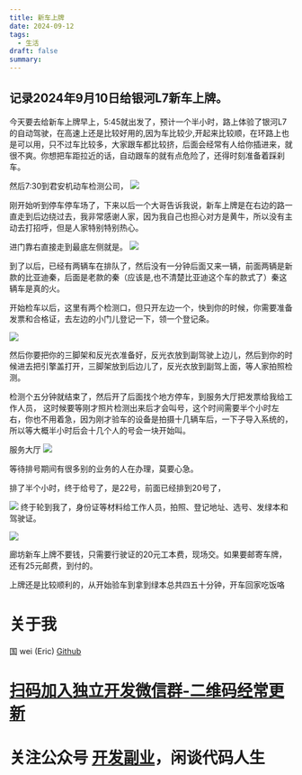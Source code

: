 ```yaml
---
title: 新车上牌
date: 2024-09-12
tags:
  - 生活
draft: false
summary:
---
```


## 记录2024年9月10日给银河L7新车上牌。

今天要去给新车上牌早上，5:45就出发了，预计一个半小时，路上体验了银河L7的自动驾驶，在高速上还是比较好用的,因为车比较少,开起来比较顺，在环路上也是可以用，只不过车比较多，大家跟车都比较挤，后面会经常有人给你插进来，就很不爽。你想把车距拉近的话，自动跟车的就有点危险了，还得时刻准备着踩刹车。

然后7:30到君安机动车检测公司，
![](Pasted%20image%2020240912081219.png)

刚开始听到停车停车场了，下来以后一个大哥告诉我说，新车上牌是在右边的路一直走到后边绕过去，我非常感谢人家，因为我自己也担心对方是黄牛，所以没有主动去打招呼，但是人家特别特别热心。


进门靠右直接走到最底左侧就是。
![](Pasted%20image%2020240912081325.png)

到了以后，已经有两辆车在排队了，然后没有一分钟后面又来一辆，前面两辆是新款的比亚迪秦，后面是老款的秦（应该是,也不清楚比亚迪这个车的款式了）秦这辆车是真的火。

开始检车以后，这里有两个检测口，但只开左边一个，快到你的时候，你需要准备发票和合格证，去左边的小门儿登记一下，领一个登记条。

![](Pasted%20image%2020240912081418.png)

然后你要把你的三脚架和反光衣准备好，反光衣放到副驾驶上边儿，然后到你的时候进去把引擎盖打开，三脚架放到后边儿了，反光衣放到副驾上面，等人家拍照检测。

检测个五分钟就结束了，然后开了后面找个地方停车，到服务大厅把发票给我给工作人员，
这时候要等刚才照片检测出来后才会叫号，这个时间需要半个小时左右，你也不用着急，因为刚才验车的设备是拍摄十几辆车后，一下子导入系统的，所以等大概半小时后会十几个人的号会一块开始叫。

服务大厅
![](Pasted%20image%2020240912082810.png)


等待排号期间有很多别的业务的人在办理，莫要心急。

排了半个小时，终于给号了，是22号，前面已经排到20号了，

![](Pasted%20image%2020240912082858.png)
终于轮到我了，身份证等材料给工作人员，拍照、登记地址、选号、发绿本和驾驶证。


![](Pasted%20image%2020240912082956.png)

廊坊新车上牌不要钱，只需要行驶证的20元工本费，现场交。如果要邮寄车牌，还有25元邮费，到付的。

上牌还是比较顺利的，从开始验车到拿到绿本总共四五十分钟，开车回家吃饭咯







# 关于我
国 wei (Eric)
[Github](https://github.com/ygweric)

# [扫码加入独立开发微信群-二维码经常更新](https://raw.githubusercontent.com/ygweric/ygweric.github.io/main/assets/qr-schedule-update/indenpendent_dev.png)

# 关注公众号 [开发副业](https://github.com/ygweric/ygweric.github.io/blob/main/assets/jinjing/wx_office_account_qr.png?raw=true)，闲谈代码人生
